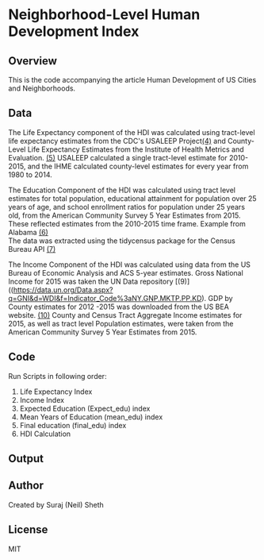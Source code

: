 
# Neighborhood-Level Human Development Index

## Overview
This is the code accompanying the article Human Development of US Cities and Neighborhoods. 


## Data 

The Life Expectancy component of the HDI was calculated using tract-level life expectancy estimates from the CDC's USALEEP Project[(4)](https://www.cdc.gov/nchs/nvss/usaleep/usaleep.html) 
and County-Level Life Expectancy Estimates from the Institute of Health Metrics and Evaluation. [(5)](http://ghdx.healthdata.org/record/ihme-data/united-states-life-expectancy-and-age-specific-mortality-risk-county-1980-2014)
USALEEP calculated a single tract-level estimate for 2010-2015, and the IHME calculated county-level estimates for every year from 1980 to 2014.

The Education Component of the HDI was calculated using tract level estimates for total population, educational attainment for population over 25 years of age, and school enrollment ratios for population under 25 years old,  from the American Community Survey 5 Year Estimates from 2015.
These reflected estimates from the 2010-2015 time frame. 
Example from Alabama [(6)](https://factfinder.census.gov/faces/tableservices/jsf/pages/productview.xhtml?pid=ACS_17_5YR_S1501&prodType=table)  
The data was extracted using the tidycensus package for the Census Bureau API [(7)](https://walkerke.github.io/tidycensus/articles/basic-usage.html)

The Income Component of the HDI was calculated using data from the US Bureau of Economic Analysis and ACS 5-year estimates. 
Gross National Income for 2015 was taken the UN Data repository [(9)] ((https://data.un.org/Data.aspx?q=GNI&d=WDI&f=Indicator_Code%3aNY.GNP.MKTP.PP.KD).
GDP by County estimates for 2012 -2015 was downloaded from the US BEA website. [(10)](https://www.bea.gov/data/gdp/gdp-county) 
County and Census Tract Aggregate Income estimates for 2015, as well as tract level Population estimates, were taken from the American Community Survey 5 Year Estimates from 2015.


## Code 
Run Scripts in following order: 
1. Life Expectancy Index 
2. Income Index 
3. Expected Education (Expect_edu) index
4. Mean Years of Education (mean_edu) index 
5. Final education (final_edu) index 
6. HDI Calculation



## Output 

## Author 
Created by Suraj (Neil) Sheth

## License 
MIT

